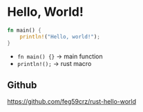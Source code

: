 # Hello, World!
```rust
fn main() {
    println!("Hello, world!");
}
```

- `fn main() {}` -> main function
- `println!();` -> rust macro

## Github
https://github.com/feg59crz/rust-hello-world